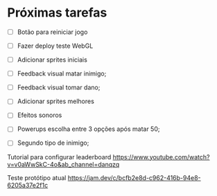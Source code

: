 
# Próximas tarefas

- [ ] Botão para reiniciar jogo

- [ ] Fazer deploy teste WebGL

- [ ] Adicionar sprites iniciais

- [ ] Feedback visual matar inimigo;

- [ ] Feedback visual tomar dano;

- [ ] Adicionar sprites melhores

- [ ] Efeitos sonoros

- [ ] Powerups escolha entre 3 opções após matar 50;

- [ ] Segundo tipo de inimigo;

Tutorial para configurar leaderboard https://www.youtube.com/watch?v=v0aWwSkC-4o&ab_channel=danqzq

Teste protótipo atual https://jam.dev/c/bcfb2e8d-c962-416b-94e8-6205a37e2f1c
